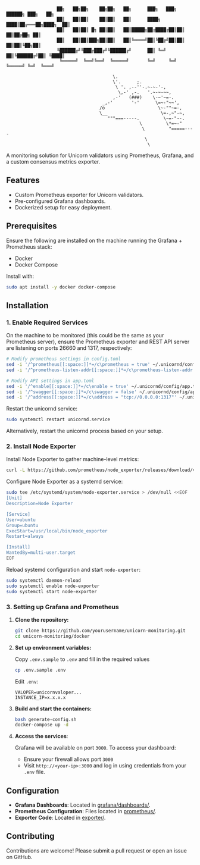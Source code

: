 ```

                   ██╗   ██╗██╗    ██╗██╗   ██╗      ███╗   ███╗ ██████╗ ███╗   ██╗
                   ██║   ██║██║    ██║██║   ██║      ████╗ ████║██╔═══██╗████╗  ██║
                   ██║   ██║██║ █╗ ██║██║   ██║█████╗██╔████╔██║██║   ██║██╔██╗ ██║
                   ██║   ██║██║███╗██║██║   ██║╚════╝██║╚██╔╝██║██║   ██║██║╚██╗██║
                   ╚██████╔╝╚███╔███╔╝╚██████╔╝      ██║ ╚═╝ ██║╚██████╔╝██║ ╚████║
                    ╚═════╝  ╚══╝╚══╝  ╚═════╝       ╚═╝     ╚═╝ ╚═════╝ ╚═╝  ╚═══╝

                                        \.
                                        \'.      ;.
                                         \ '. ,--''-.~-~-'-,
                                          \,-' ,-.   '.~-~-~~,
                                        ,-'   (###)    \-~'~=-.
                                    _,-'       '-'      \=~-"~~',
                                   /o                    \~-""~=-,
                                   \__                    \=-,~"-~,
                                      """===-----.         \~=-"~-.
                                                  \         \*=~-"
                                                   \         "=====----
                                                    \
                                                     \
```
A monitoring solution for Unicorn validators using Prometheus, Grafana, and a custom consensus metrics exporter.

## Features

- Custom Prometheus exporter for Unicorn validators.
- Pre-configured Grafana dashboards.
- Dockerized setup for easy deployment.

## Prerequisites

Ensure the following are installed on the machine running the Grafana + Prometheus stack:

- Docker
- Docker Compose

Install with:

```bash
sudo apt install -y docker docker-compose
```
## Installation
### 1. Enable Required Services

On the machine to be monitored (this could be the same as your Prometheus server), ensure the Prometheus exporter and REST API server are listening on ports 26660 and 1317, respectively:


```bash
# Modify prometheus settings in config.toml
sed -i '/^prometheus[[:space:]]*=/c\prometheus = true' ~/.unicornd/config/config.toml && \
sed -i '/^prometheus-listen-addr[[:space:]]*=/c\prometheus-listen-addr = ":26660"' ~/.unicornd/config/config.toml && \

# Modify API settings in app.toml
sed -i '/^enable[[:space:]]*=/c\enable = true' ~/.unicornd/config/app.toml && \
sed -i '/^swagger[[:space:]]*=/c\swagger = false' ~/.unicornd/config/app.toml && \
sed -i '/^address[[:space:]]*=/c\address = "tcp://0.0.0.0:1317"' ~/.unicornd/config/app.toml
```

Restart the unicornd service:

```bash
sudo systemctl restart unicornd.service
```

Alternatively, restart the unicornd process based on your setup.

### 2. Install Node Exporter
Install Node Exporter to gather machine-level metrics:
```bash
curl -L https://github.com/prometheus/node_exporter/releases/download/v1.6.1/node_exporter-1.6.1.linux-amd64.tar.gz | sudo tar xvz -C /usr/local/bin --strip-components=1
```

Configure Node Exporter as a systemd service:
```bash
sudo tee /etc/systemd/system/node-exporter.service > /dev/null <<EOF
[Unit]
Description=Node Exporter

[Service]
User=ubuntu
Group=ubuntu
ExecStart=/usr/local/bin/node_exporter
Restart=always

[Install]
WantedBy=multi-user.target
EOF
```
Reload systemd configuration and start `node-exporter`:
```bash
sudo systemctl daemon-reload
sudo systemctl enable node-exporter
sudo systemctl start node-exporter
```

### 3. Setting up Grafana and Prometheus


1. **Clone the repository:**

   ```bash
   git clone https://github.com/yourusername/unicorn-monitoring.git
   cd unicorn-monitoring/docker
   ```
2. **Set up environment variables:**

   Copy `.env.sample` to `.env` and fill in the required values

   ```bash
   cp .env.sample .env
   ```

   Edit `.env`:

   ```
   VALOPER=unicornvaloper...
   INSTANCE_IP=x.x.x.x
   ```

3. **Build and start the containers:**

   ```bash
   bash generate-config.sh
   docker-compose up -d
   ```

4. **Access the services**:

   Grafana will be available on port `3000`.
   To access your dashboard:
     - Ensure your firewall allows port `3000`
     - Visit `http://<your-ip>:3000` and log in using credentials from your `.env` file.

## Configuration

- **Grafana Dashboards**: Located in [grafana/dashboards/](grafana/dashboards).
- **Prometheus Configuration**: Files located in [prometheus/](prometheus/).
- **Exporter Code**: Located in [exporter/](exporter).

## Contributing

Contributions are welcome! Please submit a pull request or open an issue on GitHub.

